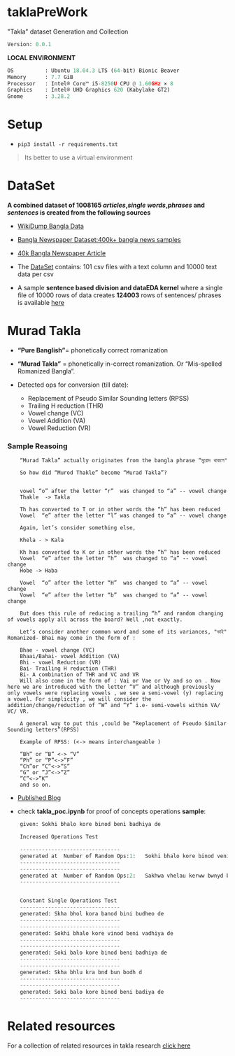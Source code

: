 # taklaPreWork
"Takla" dataset Generation and Collection
```python
Version: 0.0.1     
```
**LOCAL ENVIRONMENT**  
```python
OS          : Ubuntu 18.04.3 LTS (64-bit) Bionic Beaver        
Memory      : 7.7 GiB  
Processor   : Intel® Core™ i5-8250U CPU @ 1.60GHz × 8    
Graphics    : Intel® UHD Graphics 620 (Kabylake GT2)  
Gnome       : 3.28.2  
```
# Setup
* ```pip3 install -r requirements.txt``` 
> Its better to use a virtual environment 

# DataSet
**A combined dataset of  1008165 _articles_,_single words_,_phrases_ and _sentences_ is created from the following sources**
* [WikiDump Bangla Data](https://dumps.wikimedia.org/bnwiki/latest/)
* [Bangla Newspaper Dataset:400k+ bangla news samples](https://www.kaggle.com/furcifer/bangla-newspaper-dataset)
* [40k Bangla Newspaper Article](https://www.kaggle.com/zshujon/40k-bangla-newspaper-article)

* The [DataSet](https://www.kaggle.com/nazmuddhohaansary/taklagraphemes) contains: 101 csv files with a text column and 10000 text data per csv
* A sample **sentence based division and dataEDA kernel** where a single file of 10000 rows of data creates **124003** rows of sentences/ phrases is available [here](https://www.kaggle.com/nazmuddhohaansary/datasetedasinglefile)


# Murad Takla
* **“Pure Banglish”**= phonetically correct romanization

* **“Murad Takla”**  =  phonetically in-correct romanization. Or “Mis-spelled Romanized Bangla”.
* Detected ops for conversion (till date):
    * Replacement of Pseudo Similar Sounding letters (RPSS)
    * Trailing H reduction (THR)
    * Vowel change (VC)
    * Vowel Addition (VA)
    * Vowel Reduction (VR)

### Sample Reasoing
```
    “Murad Takla” actually originates from the bangla phrase “মুরোদ থাকলে"

    So how did “Murod Thakle” become “Murad Takla”?


    vowel “o” after the letter “r”  was changed to “a” -- vowel change
    Thakle  -> Takla  

    Th has converted to T or in other words the “h” has been reduced 
    Vowel  “e” after the letter “l” was changed to “a” -- vowel change

    Again, let’s consider something else,

    Khela - > Kala

    Kh has converted to K or in other words the “h” has been reduced 
    Vowel  “e” after the letter “h”  was changed to “a” -- vowel change
    Hobe -> Haba

    Vowel  “o” after the letter “H”  was changed to “a” -- vowel change
    Vowel  “e” after the letter “b”  was changed to “a” -- vowel change

    But does this rule of reducing a trailing “h” and random changing of vowels apply all across the board? Well ,not exactly.

    Let’s consider another common word and some of its variances, "ভাই" Romanized- Bhai may come in the form of :

    Bhae - vowel change (VC)
    Bhaai/Bahai- vowel Addition (VA)
    Bhi - vowel Reduction (VR)
    Bai- Trailing H reduction (THR)
    Bi- A combination of THR and VC and VR
    Will also come in the form of : Vai or Vae or Vy and so on . Now here we are introduced with the letter “V” and although previously only vowels were replacing vowels , we see a semi-vowel (y) replacing a vowel. For simplicity , we will consider the addition/change/reduction of “W” and “Y” i.e- semi-vowels within VA/ VC/ VR.

    A general way to put this ,could be “Replacement of Pseudo Similar Sounding letters”(RPSS)

    Example of RPSS: (<-> means interchangeable )

    “Bh” or “B” <-> “V”  
    “Ph” or “P”<->”F”
    “Ch”or “C”<->”S”
    “G” or ”J”<->”Z”
    ”C”<->”K”
    and so on.
```
* [Published Blog](https://www.markopolo.ai/blog/articles/kala-hoba)

* check **takla_poc.ipynb** for proof of concepts operations
**sample**:
```python
    given: Sokhi bhalo kore binod beni badhiya de

    Increased Operations Test

    --------------------------------
    generated at  Number of Random Ops:1:	Sokhi bhalo kore binod veni badhiya de
    --------------------------------
    --------------------------------
    generated at  Number of Random Ops:2:	Sakhwa vhelau kerww bwnyd benuu budhoyoyo da
    --------------------------------


    Constant Single Operations Test
    --------------------------------
    generated: Skha bhol kora banod bini budheo de
    --------------------------------
    --------------------------------
    generated: Sokhi bhalo kore vinod beni vadhiya de
    --------------------------------
    --------------------------------
    generated: Soki balo kore binod beni badhiya de
    --------------------------------
    --------------------------------
    generated: Skha bhlu kra bnd bun bodh d
    --------------------------------
    --------------------------------
    generated: Soki balo kore binod beni badiya de
    --------------------------------
```
# Related resources
For a collection of related resources in takla research [click here](https://docs.google.com/spreadsheets/d/1ntJRkiRoVro24c1Hp3Zpejx9LRum9EQ94qlJYA-ipy4/edit?usp=sharing) 
